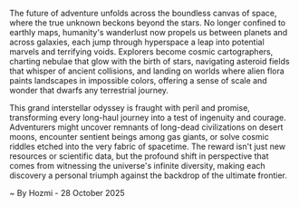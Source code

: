 
The future of adventure unfolds across the boundless canvas of space, where the true unknown beckons beyond the stars. No longer confined to earthly maps, humanity's wanderlust now propels us between planets and across galaxies, each jump through hyperspace a leap into potential marvels and terrifying voids. Explorers become cosmic cartographers, charting nebulae that glow with the birth of stars, navigating asteroid fields that whisper of ancient collisions, and landing on worlds where alien flora paints landscapes in impossible colors, offering a sense of scale and wonder that dwarfs any terrestrial journey.

This grand interstellar odyssey is fraught with peril and promise, transforming every long-haul journey into a test of ingenuity and courage. Adventurers might uncover remnants of long-dead civilizations on desert moons, encounter sentient beings among gas giants, or solve cosmic riddles etched into the very fabric of spacetime. The reward isn't just new resources or scientific data, but the profound shift in perspective that comes from witnessing the universe's infinite diversity, making each discovery a personal triumph against the backdrop of the ultimate frontier.

~ By Hozmi - 28 October 2025
